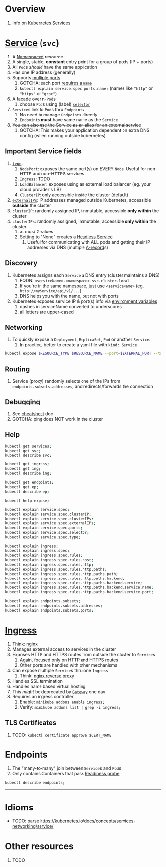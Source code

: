 # Overview
1. Info on [Kubernetes Services](https://kubernetes.io/docs/concepts/services-networking/service/)


# [Service](https://kubernetes.io/docs/concepts/services-networking/service/) (`svc`)
1. A [Namespaced](https://kubernetes.io/docs/concepts/overview/working-with-objects/namespaces/) resource
1. A single, stable, **constant** entry point for a group of pods (IP + ports)
1. All `Pod`s *should* have the same application
1. Has one IP address (generally)
1. Supports [multiple ports](https://kubernetes.io/docs/concepts/services-networking/service/#multi-port-services)
    1. GOTCHA: each port [requires a `name`](https://kubernetes.io/docs/concepts/services-networking/service/#multi-port-services)
    1. `kubectl explain service.spec.ports.name;` (names like `"http"` or `"https"` or `"grpc"`)
1. A facade over n-`Pod`s
    1. choose `Pod`s using (label) [`selector`](https://kubernetes.io/docs/concepts/overview/working-with-objects/labels/)
1. `Service`s link to `Pod`s thru `Endpoints`
    1. No need to manage `Endpoints` directly
    1. `Endpoints` **must** have same name as the `Service`
1. ~~You can also use the Service as an alias for an external service~~
    1. GOTCHA: This makes your application dependent on extra DNS config (when running outside kubernetes)


## Important Service fields
1. [`type`](https://kubernetes.io/docs/concepts/services-networking/service/#publishing-services-service-types):
    1. `NodePort`: exposes the same port(s) on EVERY `Node`.  Useful for non-HTTP and non-HTTPS services
    1. `Ingress`: TODO
    1. `LoadBalancer`: exposes using an external load balancer (eg. your cloud provider's LB)
    1. `ClusterIP`: only accessible inside the cluster (default)
1. [`externalIPs`](https://kubernetes.io/docs/concepts/services-networking/service/#external-ips): IP addresses managed outside Kubernetes, accessible **outside** the cluster
1. `clusterIP`: randomly assigned IP, immutable, accessible **only within** the cluster
1. `clusterIPs`: randomly assigned, immutable, accessible **only within** the cluster
    1. at most 2 values
    1. Setting to "None" creates a [Headless Service](https://kubernetes.io/docs/concepts/services-networking/service/#headless-services)
        1. Useful for communicating with ALL pods and getting their IP addresses via DNS (multiple [A-record](https://support.dnsimple.com/articles/a-record/)s)


## Discovery
1. Kubernetes assigns each `Service` a DNS entry (cluster maintains a DNS)
    1. FQDN: `<serviceName>.<namespace>.svc.cluster.local`
    1. If you're in the same namespace, just use `<serviceName>`  (eg. `http://myService/api/v1/...`)
    1. DNS helps you with the name, but not with ports
1. Kubernetes exposes service IP & port(s) info via [environment variables](https://kubernetes.io/docs/concepts/services-networking/service/#environment-variables)
    1. dashes in serviceName converted to underscores
    1. all letters are upper-cased


## Networking
1. To quickly expose a `Deployment`, `ReplicaSet`, `Pod` or another `Service`:
    1. In practice, better to create a yaml file with `kind: Service`
```sh
kubectl expose $RESOURCE_TYPE $RESOURCE_NAME --port=$EXTERNAL_PORT --target-port=$PORT_IN_CONTAINER;
```


## Routing
1. Service (proxy) randomly selects one of the IPs from `endpoints.subsets.addresses`, and redirects/forwards the connection


## Debugging
1. See [cheatsheet](./cheatsheet.k8s.md) doc
1. GOTCHA: ping does NOT work in the cluster


## Help
```sh
kubectl get services;
kubectl get svc;
kubectl describe svc;

kubectl get ingress;
kubectl get ing;
kubectl describe ing;

kubectl get endpoints;
kubectl get ep;
kubectl describe ep;

kubectl help expose;

kubectl explain service.spec;
kubectl explain service.spec.clusterIP;
kubectl explain service.spec.clusterIPs;
kubectl explain service.spec.externalIPs;
kubectl explain service.spec.ports;
kubectl explain service.spec.selector;
kubectl explain service.spec.type;

kubectl explain ingress;
kubectl explain ingress.spec;
kubectl explain ingress.spec.rules;
kubectl explain ingress.spec.rules.host;
kubectl explain ingress.spec.rules.http;
kubectl explain ingress.spec.rules.http.paths;
kubectl explain ingress.spec.rules.http.paths.path;
kubectl explain ingress.spec.rules.http.paths.backend;
kubectl explain ingress.spec.rules.http.paths.backend.service;
kubectl explain ingress.spec.rules.http.paths.backend.service.name;
kubectl explain ingress.spec.rules.http.paths.backend.service.port;

kubectl explain endpoints.subsets;
kubectl explain endpoints.subsets.addresses;
kubectl explain endpoints.subsets.ports;
```


# [Ingress](https://kubernetes.io/docs/concepts/services-networking/ingress/)
1. Think: [nginx](https://www.nginx.com/)
1. Manages external access to services in the cluster
1. Exposes HTTP and HTTPS routes from outside the cluster to `Service`s
    1. Again, focused only on HTTP and HTTPS routes
    1. Other ports are handled with other mechanisms
1. Can expose multiple `Service`s thru one `Ingress`
    1. Think: [nginx reverse proxy](https://docs.nginx.com/nginx/admin-guide/web-server/reverse-proxy/)
1. Handles SSL termination
1. Handles name based virtual hosting
1. This *might* be deprecated by [`Gateway`](https://kubernetes.io/docs/concepts/services-networking/gateway/) one day
1. Requires an ingress controller
    1. Enable: `minikube addons enable ingress;`
    1. Verify: `minikube addons list | grep -i ingress;`


## TLS Certificates
1. TODO: `kubectl certificate approve $CERT_NAME`


# Endpoints
1. The "many-to-many" join between `Service`s and `Pod`s
1. Only contains Containers that pass [Readiness probe](https://kubernetes.io/docs/tasks/configure-pod-container/configure-liveness-readiness-startup-probes/#define-readiness-probes)
```sh
kubectl describe endpoints;
```


--------
# Idioms


- TODO: parse https://kubernetes.io/docs/concepts/services-networking/service/


# Other resources
1. TODO
